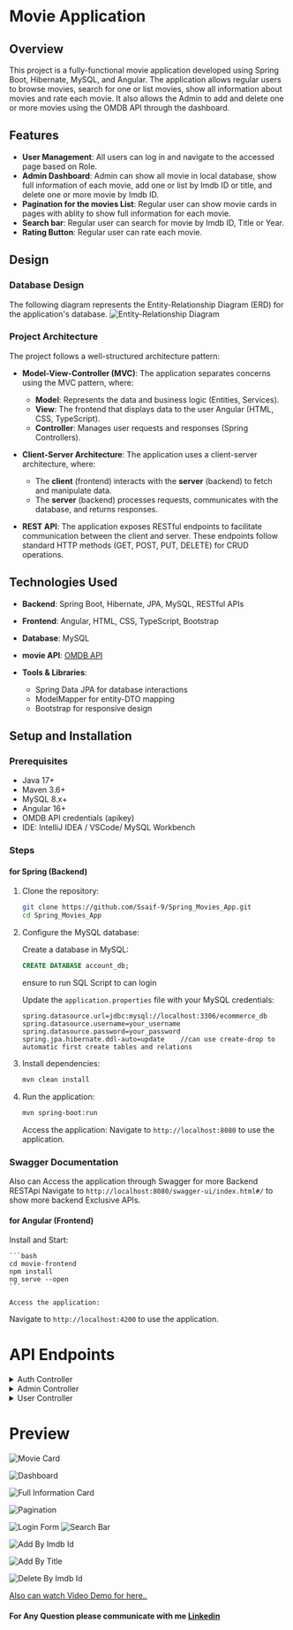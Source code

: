 # Movie Application

## Overview

This project is a fully-functional movie application developed using Spring Boot, Hibernate, MySQL, and Angular. The application allows regular users to browse movies, search for one or list movies, show all information about movies and rate each movie. It also allows the Admin to add and delete one or more movies using the OMDB API through the dashboard.

## Features
- **User Management**: All users can log in and navigate to the accessed page based on Role.
- **Admin Dashboard**: Admin can show all movie in local database, show full information of each movie, add one or list by Imdb ID or title, and delete one or more movie by Imdb ID.
- **Pagination for the movies List**: Regular user can show movie cards in pages with ablity to show full information for each movie.
- **Search bar**: Regular user can search for movie by Imdb ID, Title or Year.
- **Rating Button**: Regular user can rate each movie.

## Design

### Database Design

The following diagram represents the Entity-Relationship Diagram (ERD) for the application's database.
![Entity-Relationship Diagram](https://github.com/Ssaif-9/Spring_Movies_App/blob/main/Attachment/ERD.png)

### Project Architecture

The project follows a well-structured architecture pattern:

- **Model-View-Controller (MVC)**: The application separates concerns using the MVC pattern, where:
    - **Model**: Represents the data and business logic (Entities, Services).
    - **View**: The frontend that displays data to the user Angular (HTML, CSS, TypeScript).
    - **Controller**: Manages user requests and responses (Spring Controllers).

- **Client-Server Architecture**: The application uses a client-server architecture, where:
    - The **client** (frontend) interacts with the **server** (backend) to fetch and manipulate data.
    - The **server** (backend) processes requests, communicates with the database, and returns responses.

- **REST API**: The application exposes RESTful endpoints to facilitate communication between the client and server. These endpoints follow standard HTTP methods (GET, POST, PUT, DELETE) for CRUD operations.

## Technologies Used

- **Backend**: Spring Boot, Hibernate, JPA, MySQL, RESTful APIs
- **Frontend**: Angular, HTML, CSS, TypeScript, Bootstrap
- **Database**: MySQL
- **movie API**: [OMDB API](https://www.omdbapi.com/)

- **Tools & Libraries**:
   - Spring Data JPA for database interactions
   - ModelMapper for entity-DTO mapping
   - Bootstrap for responsive design


   
## Setup and Installation

### Prerequisites

- Java 17+
- Maven 3.6+
- MySQL 8.x+
- Angular 16+
- OMDB API credentials (apikey)
- IDE: IntelliJ IDEA / VSCode/ MySQL Workbench  


### Steps
#### for Spring (Backend)
1. Clone the repository:

    ```bash
    git clone https://github.com/Ssaif-9/Spring_Movies_App.git
    cd Spring_Movies_App
    ```

2. Configure the MySQL database:

   Create a database in MySQL:

    ```sql
    CREATE DATABASE account_db;
    ```
    ensure to run SQL Script to can login 

   Update the `application.properties` file with your MySQL credentials:

    ```properties
    spring.datasource.url=jdbc:mysql://localhost:3306/ecommerce_db
    spring.datasource.username=your_username
    spring.datasource.password=your_password
    spring.jpa.hibernate.ddl-auto=update    //can use create-drop to automatic first create tables and relations
    ```

4. Install dependencies:

    ```bash
    mvn clean install
    ```

5. Run the application:

    ```bash
    mvn spring-boot:run
    ```

   Access the application:
   Navigate to `http://localhost:8080` to use the application.

### Swagger Documentation
   Also can Access the application through Swagger for more Backend RESTApi
   Navigate to `http://localhost:8080/swagger-ui/index.html#/` to show more backend Exclusive APIs.

#### for Angular (Frontend)
 Install and Start:

    ```bash
    cd movie-frontend
    npm install
    ng serve --open 
    ```

    Access the application:
   Navigate to `http://localhost:4200` to use the application.


# API Endpoints

<details>
<summary>Auth Controller</summary>

### 1. `POST /api/v1/auth/login`
- **Description**: cheak Authontication and authorization.
</details>

<details>
<summary>Admin Controller</summary>

### 1. `GET /api/v1/admin`
- **Description**: List all movies.

### 2. `POST /api/v1/admin/add/imdbId`
- **Description**: Add one movie by imdbId.

### 3. `POST /api/v1/admin/add/title`
- **Description**: Add one movie by title.

### 4. `POST /api/v1/admin/addList/imdbId`
- **Description**: Add List of movies by imdbId.

### 5. `POST /api/v1/admin//delete/imdbId`
- **Description**: Delete one movie by imdbId.

### 6. `POST /api/v1/admin//deleteList/imdbId`
- **Description**: Delete List of movies by imdbId.


</details>

<details>
<summary>User Controller</summary>

### 1. `GET /api/v1/home/all`
- **Description**: List all movies without pages.

### 2. `GET /api/v1/home/"/page/{page}`
- **Description**: List all movies with pages.

### 3. `GET /api/v1/home/search/byTitle/{title}`
- **Description**: Search movie by title.

### 4. `GET /api/v1/home/search/byImdbId/{imdbId}`
- **Description**: Search movie by imdbId.

### 5. `GET /api/v1/"search/byYear/{year}"`
- **Description**: Search movie by year.

### 6. `GET /api/v1/home/gat/allInfo/{imdbId}"`
- **Description**: Catch all movie informations.

### 7. `GET /api/v1/home/gat/rate/{imdbId}"`
- **Description**: Catch user movie rate.

### 8. `GET /api/v1/home/gat/rate/{imdbId}/{rating}"`
- **Description**: rate movie from 1 to 5 star.
</details>


# Preview


![Movie Card](https://github.com/Ssaif-9/Spring_Movies_App/blob/main/Attachment/movieCard.png)


![Dashboard](https://github.com/Ssaif-9/Spring_Movies_App/blob/main/Attachment/dashboard.png)

![Full Information Card](https://github.com/Ssaif-9/Spring_Movies_App/blob/main/Attachment/fullInformation.png)

![Pagination](https://github.com/Ssaif-9/Spring_Movies_App/blob/main/Attachment/pages.png)

![Login Form](https://github.com/Ssaif-9/Spring_Movies_App/blob/main/Attachment/login.png)
![Search Bar](https://github.com/Ssaif-9/Spring_Movies_App/blob/main/Attachment/searchBar.png)

![Add By Imdb Id](https://github.com/Ssaif-9/Spring_Movies_App/blob/main/Attachment/addByImdbId.png)

![Add By Title](https://github.com/Ssaif-9/Spring_Movies_App/blob/main/Attachment/addByTitle.png)

![Delete By Imdb Id](https://github.com/Ssaif-9/Spring_Movies_App/blob/main/Attachment/deleteByImdbId.png)


[Also can watch Video Demo for here..](https://drive.google.com/drive/folders/18IxGJh4YuI7FHYX4J7OyzpriykjeE6Oc?direction=a)


#### For Any Question please communicate with me [Linkedin](https://www.linkedin.com/in/seif-eldin-sultan-90b740233/)
